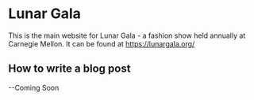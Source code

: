 # Lunar Gala
This is the main website for Lunar Gala - a fashion show held annually at Carnegie Mellon.
It can be found at https://lunargala.org/


## How to write a blog post
--Coming Soon
